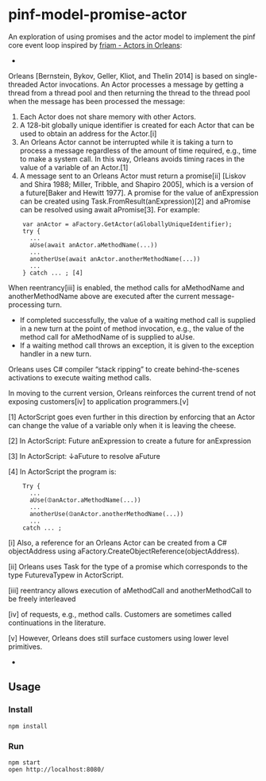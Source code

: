 pinf-model-promise-actor
========================

An exploration of using promises and the actor model to implement the pinf core event loop inspired by [friam - Actors in Orleans](https://groups.google.com/d/msg/friam/5BZWwmMy_80/2jAWrwokE74J):

-

Orleans [Bernstein, Bykov, Geller, Kliot, and Thelin 2014] is based on single-threaded Actor invocations. An Actor processes a message by getting a thread from a thread pool and then returning the thread to the thread pool when the message has been processed the message:

  1. Each Actor does not share memory with other Actors.
  2. A 128-bit globally unique identifier is created for each Actor that can be used to obtain an address  for the Actor.[i]
  3. An Orleans Actor cannot be interrupted while it is taking a turn to process a message regardless of the amount of time required, e.g., time to make a system call.  In this way, Orleans avoids timing races in the value of a variable of an Actor.[1]
  4. A message sent to an Orleans Actor must return a promise[ii] [Liskov and Shira 1988; Miller, Tribble, and Shapiro 2005], which is a version of a future[Baker and Hewitt 1977].  A promise for the value of  anExpression can be created using Task.FromResult(anExpression)[2] and aPromise can be resolved using  await aPromise[3]. For example:
````
    var anActor = aFactory.GetActor(aGloballyUniqueIdentifier);
    try {
      ...
      aUse(await anActor.aMethodName(...))
      ...
      anotherUse(await anActor.anotherMethodName(...))
      ...
    } catch ... ; [4]
````
When reentrancy[iii] is enabled, the method calls for aMethodName and anotherMethodName above are executed after the current message-processing turn. 

  * If completed successfully, the value of a waiting method call is supplied in a new turn at the point of method invocation, e.g., the value of the method call for aMethodName of is supplied to aUse. 
  * If a waiting method call throws an exception, it is given to the exception handler in a new turn.

Orleans uses C# compiler “stack ripping” to create behind-the-scenes activations to execute waiting method calls.

In moving to the current version, Orleans reinforces the current trend of not exposing customers[iv] to application programmers.[v]

[1] ActorScript goes even further in this direction by enforcing that an Actor can change the value of a variable only when it is leaving the cheese.

[2] In ActorScript:  Future anExpression to create a future for anExpression

[3] In ActorScript:  ↓aFuture to resolve aFuture

[4] In ActorScript the program is:
````
    Try {
      ...
      aUse(⦷anActor.aMethodName(...))
      ...
      anotherUse(⦷anActor.anotherMethodName(...))
      ...
    catch ... ;
````
[i] Also, a reference for an Orleans Actor can be created from a C# objectAddress using aFactory.CreateObjectReference(objectAddress).

[ii] Orleans uses Task<aType> for the type of a promise which corresponds to the type FuturevaTypew in ActorScript.

[iii] reentrancy allows execution of aMethodCall and anotherMethodCall to be freely interleaved

[iv] of requests, e.g., method calls. Customers are sometimes called continuations in the literature.

[v] However, Orleans does still surface customers using lower level primitives.

-


Usage
-----

### Install

    npm install

### Run

    npm start
    open http://localhost:8080/

